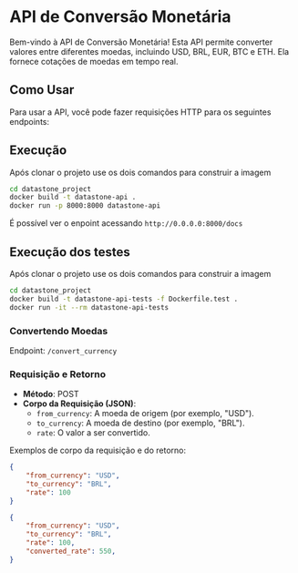 # API de Conversão Monetária

Bem-vindo à API de Conversão Monetária! Esta API permite converter valores entre diferentes moedas, incluindo USD, BRL, EUR, BTC e ETH. Ela fornece cotações de moedas em tempo real.

## Como Usar

Para usar a API, você pode fazer requisições HTTP para os seguintes endpoints:

## Execução
Após clonar o projeto use os dois comandos para construir a imagem
```bash
cd datastone_project
docker build -t datastone-api .
docker run -p 8000:8000 datastone-api
```

É possível ver o enpoint acessando `http://0.0.0.0:8000/docs`

## Execução dos testes 
Após clonar o projeto use os dois comandos para construir a imagem
```bash
cd datastone_project
docker build -t datastone-api-tests -f Dockerfile.test .
docker run -it --rm datastone-api-tests
```
### Convertendo Moedas

Endpoint: `/convert_currency`

### Requisição e Retorno
- **Método**: POST
- **Corpo da Requisição (JSON)**:
  - `from_currency`: A moeda de origem (por exemplo, "USD").
  - `to_currency`: A moeda de destino (por exemplo, "BRL").
  - `rate`: O valor a ser convertido.

Exemplos de corpo da requisição e do retorno:
```json
{
    "from_currency": "USD",
    "to_currency": "BRL",
    "rate": 100
}

{
    "from_currency": "USD",
    "to_currency": "BRL",
    "rate": 100,
    "converted_rate": 550,
}
